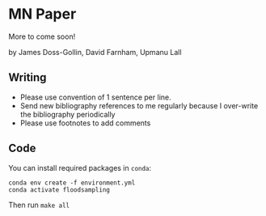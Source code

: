 # MN Paper

More to come soon!

by James Doss-Gollin, David Farnham, Upmanu Lall

## Writing

- Please use convention of 1 sentence per line.
- Send new bibliography references to me regularly because I over-write the bibliography periodically
- Please use footnotes to add comments

## Code

You can install required packages in `conda`:

```
conda env create -f environment.yml
conda activate floodsampling
```

Then run `make all`
